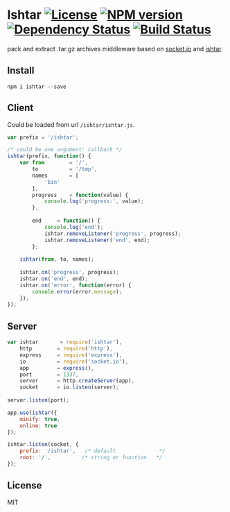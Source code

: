 # Ishtar [![License][LicenseIMGURL]][LicenseURL] [![NPM version][NPMIMGURL]][NPMURL] [![Dependency Status][DependencyStatusIMGURL]][DependencyStatusURL] [![Build Status][BuildStatusIMGURL]][BuildStatusURL]

pack and extract .tar.gz archives middleware based on [socket.io](http://socket.io "Socket.io") and [ishtar](https://github.com/coderaiser/node-jaguar "Jaguar").

## Install

```
npm i ishtar --save
```

## Client

Could be loaded from url `/ishtar/ishtar.js`.

```js
var prefix = '/ishtar';

/* could be one argument: callback */
ishtar(prefix, function() {
    var from        = '/',
        to          = '/tmp',
        names       = [
            'bin'
        ],
        progress    = function(value) {
            console.log('progress:', value);
        },
        
        end     = function() {
            console.log('end');
            ishtar.removeListener('progress', progress);
            ishtar.removeListener('end', end);
        };
    
    ishtar(from, to, names);
    
    ishtar.on('progress', progress);
    ishtar.on('end', end);
    ishtar.on('error', function(error) {
        console.error(error.message);
    });
});

```

## Server

```js
var ishtar       = require('ishtar'),
    http        = require('http'),
    express     = require('express'),
    io          = require('socket.io'),
    app         = express(),
    port        = 1337,
    server      = http.createServer(app),
    socket      = io.listen(server);
    
server.listen(port);

app.use(ishtar({
    minify: true,
    online: true
});

ishtar.listen(socket, {
    prefix: '/ishtar',   /* default              */
    root: '/',          /* string or function   */
});
```

## License

MIT

[NPMIMGURL]:                https://img.shields.io/npm/v/ishtar.svg?style=flat
[BuildStatusIMGURL]:        https://img.shields.io/travis/coderaiser/node-ishtar/master.svg?style=flat
[DependencyStatusIMGURL]:   https://img.shields.io/gemnasium/coderaiser/node-ishtar.svg?style=flat
[LicenseIMGURL]:            https://img.shields.io/badge/license-MIT-317BF9.svg?style=flat
[NPMURL]:                   https://npmjs.org/package/ishtar "npm"
[BuildStatusURL]:           https://travis-ci.org/coderaiser/node-ishtar  "Build Status"
[DependencyStatusURL]:      https://gemnasium.com/coderaiser/node-ishtar "Dependency Status"
[LicenseURL]:               https://tldrlegal.com/license/mit-license "MIT License"


